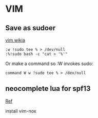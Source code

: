 # VIM

## Save as sudoer
[vim wikia](http://vim.wikia.com/wiki/Su-write)
```
:w !sudo tee % > /dev/null
:%!sudo bash -c "cat > '%'"
```
Or make a command so :W invokes sudo:
```
command W w !sudo tee % > /dev/null
```

## neocomplete lua for spf13

[Ref](https://github.com/spf13/spf13-vim/issues/773)

install vim-nox
